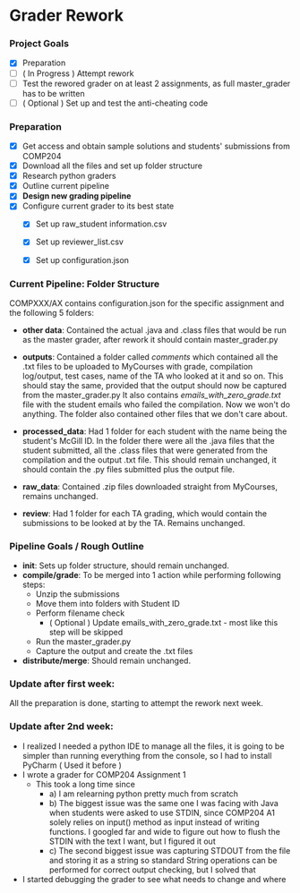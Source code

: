 # Grader Rework


### Project Goals
- [x] Preparation 
- [ ] ( In Progress ) Attempt rework
- [ ] Test the rewored grader on at least 2 assignments, as full master_grader has to be written
- [ ] ( Optional ) Set up and test the anti-cheating code

### Preparation
- [x] Get access and obtain sample solutions and students' submissions from COMP204
- [x] Download all the files and set up folder structure
- [x] Research python graders
- [x] Outline current pipeline
- [x] **Design new grading pipeline**
- [x] Configure current grader to its best state
     - [x] Set up raw_student information.csv
     - [x] Set up reviewer_list.csv
     - [x] Set up configuration.json


### Current Pipeline: Folder Structure

COMPXXX/AX contains configuration.json for the specific assignment and the following 5 folders:

* **other data**: Contained the actual .java and .class files that would be run as the master grader, after rework it 
should contain master_grader.py
* **outputs**: Contained a folder called _comments_ which contained all the .txt files to be uploaded to MyCourses with grade,
compilation log/output, test cases, name of the TA who looked at it and so on. This should stay the same, provided that
the output should now be captured from the master_grader.py
It also contains _emails_with_zero_grade.txt_ file with the student emails who failed the compilation. Now we won't do anything.
The folder also contained other files that we don't care about.

* **processed_data**: Had 1 folder for each student with the name being the student's McGill ID. In the folder there were all
the .java files that the student submitted, all the .class files that were generated from the compilation and the 
output .txt file. This should remain unchanged, it should contain the .py files submitted plus the output file.

* **raw_data**: Contained .zip files downloaded straight from MyCourses, remains unchanged.

* **review**: Had 1 folder for each TA grading, which would contain the submissions to be looked at by the TA. Remains unchanged.



### Pipeline Goals / Rough Outline
* **init**: Sets up folder structure, should remain unchanged.
* **compile/grade**: To be merged into 1 action while performing following steps:
     * Unzip the submissions
     * Move them into folders with Student ID
     * Perform filename check
          * ( Optional ) Update emails_with_zero_grade.txt - most like this step will be skipped
     * Run the master_grader.py 
     * Capture the output and create the .txt files
* **distribute/merge**: Should remain unchanged.

### Update after first week:
All the preparation is done, starting to attempt the rework next week.

### Update after 2nd week:
* I realized I needed a python IDE to manage all the files, it is going to be simpler than running everything from the console, so I had to install PyCharm ( Used it before )
* I wrote a grader for COMP204 Assignment 1 
     * This took a long time since 
          * a) I am relearning python pretty much from scratch
          * b) The biggest issue was the same one I was facing with Java when students were asked to use STDIN, since
          COMP204 A1 solely relies on input() method as input instead of writing functions. I googled far and wide to
          figure out how to flush the STDIN with the text I want, but I figured it out
          * c) The second biggest issue was capturing STDOUT from the file and storing it as a string so standard
          String operations can be performed for correct output checking, but I solved that
* I started debugging the grader to see what needs to change and where
     
     
